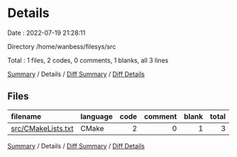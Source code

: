 # Details

Date : 2022-07-19 21:28:11

Directory /home/wanbess/filesys/src

Total : 1 files,  2 codes, 0 comments, 1 blanks, all 3 lines

[Summary](results.md) / Details / [Diff Summary](diff.md) / [Diff Details](diff-details.md)

## Files
| filename | language | code | comment | blank | total |
| :--- | :--- | ---: | ---: | ---: | ---: |
| [src/CMakeLists.txt](/src/CMakeLists.txt) | CMake | 2 | 0 | 1 | 3 |

[Summary](results.md) / Details / [Diff Summary](diff.md) / [Diff Details](diff-details.md)